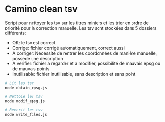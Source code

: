 # Camino clean tsv

Script pour nettoyer les tsv sur les titres miniers et les trier en ordre de priorité pour la correction manuelle.
Les tsv sont stockées dans 5 dossiers différents:

- OK: le tsv est correct
- Corrige: fichier corrigé automatiquement, correct aussi
- A corriger: Necessite de rentrer les coordonnées de manière manuelle, possede une description
- A verifier: fichier a regarder et a modifier, possibilité de mauvais epsg ou de mauvais points
- Inutilisable: fichier inutilisable, sans description et sans point

```bash
# Lit les tsv
node obtain_epsg.js

# Nettoie les tsv
node modif_epsg.js

# Reecrit les tsv
node write_files.js
```
